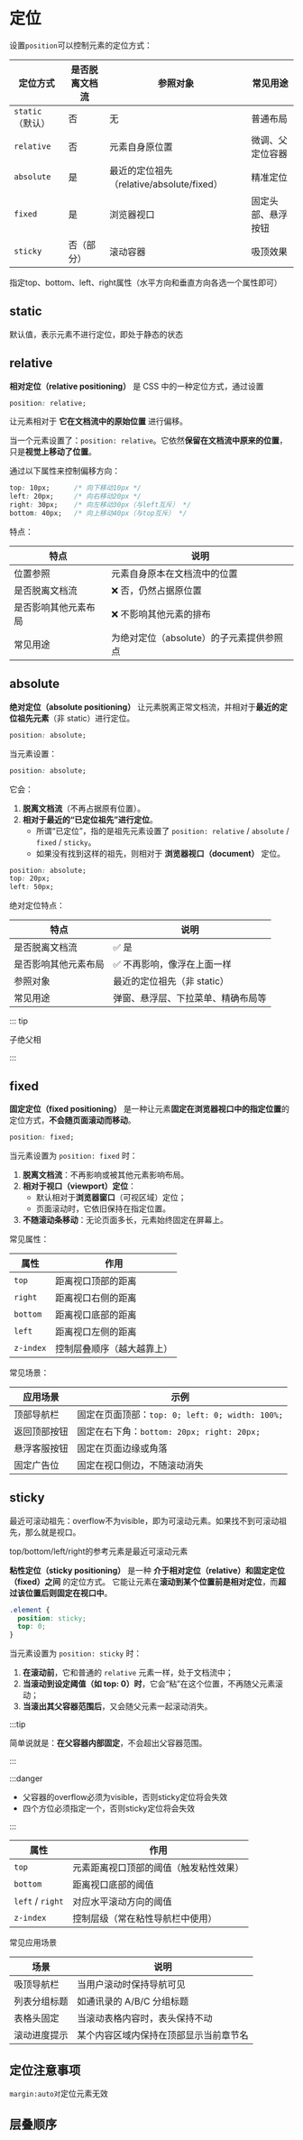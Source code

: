 # 定位

设置`position`可以控制元素的定位方式：

| 定位方式         | 是否脱离文档流 | 参照对象                                  | 常见用途           |
| ---------------- | -------------- | ----------------------------------------- | ------------------ |
| `static`（默认） | 否             | 无                                        | 普通布局           |
| `relative`       | 否             | 元素自身原位置                            | 微调、父定位容器   |
| `absolute`       | 是             | 最近的定位祖先（relative/absolute/fixed） | 精准定位           |
| `fixed`          | 是             | 浏览器视口                                | 固定头部、悬浮按钮 |
| `sticky`         | 否（部分）     | 滚动容器                                  | 吸顶效果           |

指定top、bottom、left、right属性（水平方向和垂直方向各选一个属性即可）

## static

默认值，表示元素不进行定位，即处于静态的状态

##  relative

**相对定位（relative positioning）** 是 CSS 中的一种定位方式，通过设置

```css
position: relative;
```

让元素相对于 **它在文档流中的原始位置** 进行偏移。

当一个元素设置了：`position: relative`。它依然**保留在文档流中原来的位置**，只是**视觉上移动了位置**。

通过以下属性来控制偏移方向：

```css
top: 10px;      /* 向下移动10px */
left: 20px;     /* 向右移动20px */
right: 30px;    /* 向左移动30px（与left互斥） */
bottom: 40px;   /* 向上移动40px（与top互斥） */
```

特点：

| 特点                 | 说明                                     |
| -------------------- | ---------------------------------------- |
| 位置参照             | 元素自身原本在文档流中的位置             |
| 是否脱离文档流       | ❌ 否，仍然占据原位置                     |
| 是否影响其他元素布局 | ❌ 不影响其他元素的排布                   |
| 常见用途             | 为绝对定位（absolute）的子元素提供参照点 |

##  absolute

**绝对定位（absolute positioning）** 让元素脱离正常文档流，并相对于**最近的定位祖先元素**（非 static）进行定位。

```css
position: absolute;
```

当元素设置：

```css
position: absolute;
```

它会：

1. **脱离文档流**（不再占据原有位置）。
2. **相对于最近的“已定位祖先”进行定位**。
   - 所谓“已定位”，指的是祖先元素设置了 `position: relative` / `absolute` / `fixed` / `sticky`。
   - 如果没有找到这样的祖先，则相对于 **浏览器视口（document）** 定位。

```css
position: absolute;
top: 20px;
left: 50px;
```

绝对定位特点：

| 特点                 | 说明                               |
| -------------------- | ---------------------------------- |
| 是否脱离文档流       | ✅ 是                               |
| 是否影响其他元素布局 | ✅ 不再影响，像浮在上面一样         |
| 参照对象             | 最近的定位祖先（非 static）        |
| 常见用途             | 弹窗、悬浮层、下拉菜单、精确布局等 |

::: tip

子绝父相

:::



##  fixed

**固定定位（fixed positioning）** 是一种让元素**固定在浏览器视口中的指定位置**的定位方式，**不会随页面滚动而移动**。

```css
position: fixed;
```



当元素设置为 `position: fixed` 时：

1. **脱离文档流**：不再影响或被其他元素影响布局。
2. **相对于视口（viewport）定位**：
   - 默认相对于**浏览器窗口**（可视区域）定位；
   - 页面滚动时，它依旧保持在指定位置。
3. **不随滚动条移动**：无论页面多长，元素始终固定在屏幕上。

常见属性：

| 属性      | 作用                       |
| --------- | -------------------------- |
| `top`     | 距离视口顶部的距离         |
| `right`   | 距离视口右侧的距离         |
| `bottom`  | 距离视口底部的距离         |
| `left`    | 距离视口左侧的距离         |
| `z-index` | 控制层叠顺序（越大越靠上） |

常见场景：

| 应用场景     | 示例                                            |
| ------------ | ----------------------------------------------- |
| 顶部导航栏   | 固定在页面顶部：`top: 0; left: 0; width: 100%;` |
| 返回顶部按钮 | 固定在右下角：`bottom: 20px; right: 20px;`      |
| 悬浮客服按钮 | 固定在页面边缘或角落                            |
| 固定广告位   | 固定在视口侧边，不随滚动消失                    |



##  sticky

最近可滚动祖先：overflow不为visible，即为可滚动元素。如果找不到可滚动祖先，那么就是视口。

top/bottom/left/right的参考元素是最近可滚动元素

**粘性定位（sticky positioning）** 是一种 **介于相对定位（relative）和固定定位（fixed）之间** 的定位方式。
 它能让元素在**滚动到某个位置前是相对定位**，而**超过该位置后则固定在视口中**。

```css
.element {
  position: sticky;
  top: 0;
}
```



当元素设置为 `position: sticky` 时：

1. **在滚动前**，它和普通的 `relative` 元素一样，处于文档流中；
2. **当滚动到设定阈值（如 top: 0）时**，它会“粘”在这个位置，不再随父元素滚动；
3. **当滚出其父容器范围后**，又会随父元素一起滚动消失。

:::tip

 简单说就是：**在父容器内部固定**，不会超出父容器范围。

:::

:::danger

- 父容器的overflow必须为visible，否则sticky定位将会失效
- 四个方位必须指定一个，否则sticky定位将会失效

:::

| 属性             | 作用                                   |
| ---------------- | -------------------------------------- |
| `top`            | 元素距离视口顶部的阈值（触发粘性效果） |
| `bottom`         | 距离视口底部的阈值                     |
| `left` / `right` | 对应水平滚动方向的阈值                 |
| `z-index`        | 控制层级（常在粘性导航栏中使用）       |

常见应用场景

| 场景         | 说明                                   |
| ------------ | -------------------------------------- |
| 吸顶导航栏   | 当用户滚动时保持导航可见               |
| 列表分组标题 | 如通讯录的 A/B/C 分组标题              |
| 表格头固定   | 当滚动表格内容时，表头保持不动         |
| 滚动进度提示 | 某个内容区域内保持在顶部显示当前章节名 |

## 定位注意事项

`margin:auto对`定位元素无效



## 层叠顺序

